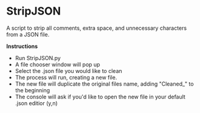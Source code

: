 # StripJSON
A script to strip all comments, extra space, and unnecessary characters from a JSON file.

__Instructions__
- Run StripJSON.py
- A file chooser window will pop up
- Select the .json file you would like to clean
- The process will run, creating a new file.
- The new file will duplicate the original files name, adding "Cleaned_" to the beginning
- The console will ask if you'd like to open the new file in your default .json editior (y,n)
